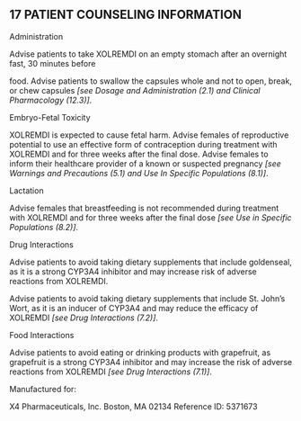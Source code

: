 ## 17 PATIENT COUNSELING INFORMATION

Administration

Advise patients to take XOLREMDI on an empty stomach after an overnight fast, 30 minutes before

food. Advise patients to swallow the capsules whole and not to open, break, or chew capsules _[see Dosage and Administration (2.1) and Clinical Pharmacology (12.3)]_.

Embryo-Fetal Toxicity

XOLREMDI is expected to cause fetal harm. Advise females of reproductive potential to use an effective form of contraception during treatment with XOLREMDI and for three weeks after the final dose. Advise females to inform their healthcare provider of a known or suspected pregnancy _[see Warnings and Precautions (5.1) and Use In Specific Populations (8.1)]_.

Lactation

Advise females that breastfeeding is not recommended during treatment with XOLREMDI and for three weeks after the final dose _[see Use in Specific Populations (8.2)]_.

Drug Interactions

Advise patients to avoid taking dietary supplements that include goldenseal, as it is a strong CYP3A4 inhibitor and may increase risk of adverse reactions from XOLREMDI.

Advise patients to avoid taking dietary supplements that include St. John’s Wort, as it is an inducer of CYP3A4 and may reduce the efficacy of XOLREMDI _[see Drug Interactions (7.2)]_.

Food Interactions

Advise patients to avoid eating or drinking products with grapefruit, as grapefruit is a strong CYP3A4 inhibitor and may increase the risk of adverse reactions from XOLREMDI _[see Drug Interactions (7.1)]_.

Manufactured for:

X4 Pharmaceuticals, Inc. Boston, MA 02134
Reference ID: 5371673
